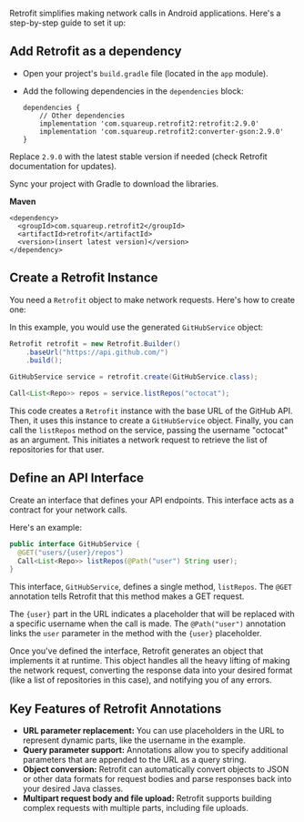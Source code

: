 Retrofit simplifies making network calls in Android applications. Here's a step-by-step guide to set it up:

## Add Retrofit as a dependency
- Open your project's `build.gradle` file (located in the `app` module).
- Add the following dependencies in the `dependencies` block:

  ```Gradle
  dependencies {
      // Other dependencies
      implementation 'com.squareup.retrofit2:retrofit:2.9.0'
      implementation 'com.squareup.retrofit2:converter-gson:2.9.0'
  }
  ```
Replace `2.9.0` with the latest stable version if needed (check Retrofit documentation for updates).

Sync your project with Gradle to download the libraries.

**Maven**
```
<dependency>
  <groupId>com.squareup.retrofit2</groupId>
  <artifactId>retrofit</artifactId>
  <version>(insert latest version)</version>
</dependency>
```



## Create a Retrofit Instance

You need a `Retrofit` object to make network requests. Here's how to create one:

In this example, you would use the generated `GitHubService` object:

```java
Retrofit retrofit = new Retrofit.Builder()
    .baseUrl("https://api.github.com/")
    .build();

GitHubService service = retrofit.create(GitHubService.class);

Call<List<Repo>> repos = service.listRepos("octocat");
```

This code creates a `Retrofit` instance with the base URL of the GitHub API. Then, it uses this instance to create a `GitHubService` object. Finally, you can call the `listRepos` method on the service, passing the username "octocat" as an argument. This initiates a network request to retrieve the list of repositories for that user.

## Define an API Interface

Create an interface that defines your API endpoints. This interface acts as a contract for your network calls.


Here's an example:

```java
public interface GitHubService {
  @GET("users/{user}/repos")
  Call<List<Repo>> listRepos(@Path("user") String user);
}
```

This interface, `GitHubService`, defines a single method, `listRepos`. The `@GET` annotation tells Retrofit that this method makes a GET request. 

The `{user}` part in the URL indicates a placeholder that will be replaced with a specific username when the call is made. The `@Path("user")` annotation links the `user` parameter in the method with the `{user}` placeholder.

Once you've defined the interface, Retrofit generates an object that implements it at runtime. This object handles all the heavy lifting of making the network request, converting the response data into your desired format (like a list of repositories in this case), and notifying you of any errors.



## Key Features of Retrofit Annotations

* **URL parameter replacement:** You can use placeholders in the URL to represent dynamic parts, like the username in the example.
* **Query parameter support:** Annotations allow you to specify additional parameters that are appended to the URL as a query string.
* **Object conversion:** Retrofit can automatically convert objects to JSON or other data formats for request bodies and parse responses back into your desired Java classes.
* **Multipart request body and file upload:** Retrofit supports building complex requests with multiple parts, including file uploads.
